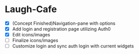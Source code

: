 # Laugh-Cafe
- [x] (Concept Finished)Navigation-pane with options
- [x] Add login and registration page utilizing Auth0
- [x] Edit icons/images
- [ ] Finalize icons/images
- [ ] Customize login and sync auth login with current widgets
